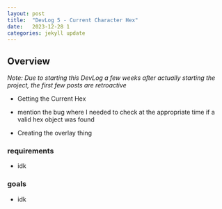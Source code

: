 ```yaml
---
layout: post
title:  "DevLog 5 - Current Character Hex"
date:   2023-12-28 1
categories: jekyll update
---
```


## Overview 

_Note: Due to starting this DevLog a few weeks after actually starting the project, the first few posts are retroactive_

* Getting the Current Hex 

* mention the bug where I needed to check at the appropriate time if a valid hex object was found

* Creating the overlay thing 

### requirements
* idk


### goals
* idk

